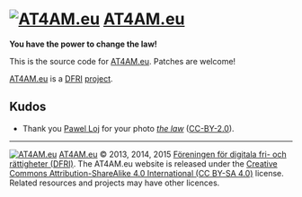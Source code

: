# [![AT4AM.eu](https://at4am.eu/resource/image/logo/at4ameu-32x32.jpg)](https://at4am.eu/) [AT4AM.eu](https://at4am.eu/)

**You have the power to change the law!**

This is the source code for [AT4AM.eu](https://at4am.eu/). Patches are welcome!

[AT4AM.eu](https://at4am.eu/) is a [DFRI](https://www.dfri.se/) [project](https://www.dfri.se/projekt/at4am/).



## Kudos

- Thank you [Pawel Loj](https://secure.flickr.com/photos/limaoscarjuliet/) for your photo [*the law*](https://secure.flickr.com/photos/limaoscarjuliet/225249268/) ([CC-BY-2.0](https://creativecommons.org/licenses/by/2.0/)).



---

[![AT4AM.eu](https://at4am.eu/resource/image/logo/at4ameu-16x16.jpg)](https://at4am.eu/) [AT4AM.eu](https://at4am.eu/) &copy; 2013, 2014, 2015 [Föreningen för digitala fri- och rättigheter (DFRI)](https://dfri.se/). The AT4AM.eu website is released under the [Creative Commons Attribution-ShareAlike 4.0 International (CC BY-SA 4.0)](https://creativecommons.org/licenses/by-sa/4.0/) license. Related resources and projects may have other licences.
